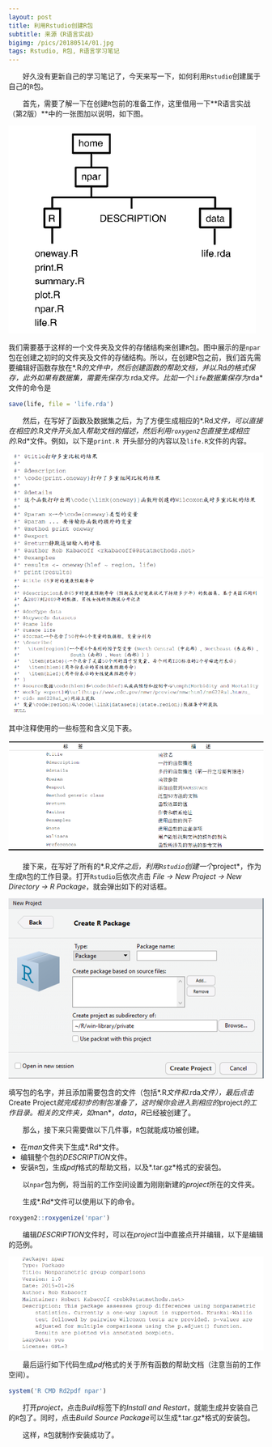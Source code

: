 ```yaml
---
layout: post
title: 利用Rstudio创建R包
subtitle: 来源《R语言实战》
bigimg: /pics/20180514/01.jpg
tags: Rstudio, R包, R语言学习笔记
---
```


&emsp;&emsp;好久没有更新自己的学习笔记了，今天来写一下，如何利用`Rstudio`创建属于自己的`R`包。

&emsp;&emsp;首先，需要了解一下在创建`R`包前的准备工作，这里借用一下**R语言实战（第2版）**中的一张图加以说明，如下图。

![](/pics/20180514/02.png)

我们需要基于这样的一个文件夹及文件的存储结构来创建`R`包。图中展示的是`npar`包在创建之初时的文件夹及文件的存储结构。所以，在创建R包之前，我们首先需要编辑好函数存放在*.R*的文件中，然后创建函数的帮助文档，并以*.Rd*的格式保存，此外如果有数据集，需要先保存为*.rda*文件。比如一个`life`数据集保存为*rda*文件的命令是

```r
save(life, file = 'life.rda')
```

&emsp;&emsp;然后，在写好了函数及数据集之后，为了方便生成相应的*.Rd*文件，可以直接在相应的*.R*文件开头加入帮助文档的描述，然后利用`roxygen2`包直接生成相应的*.Rd*文件。例如，以下是`print.R `开头部分的内容以及`life.R`文件的内容。

![](/pics/20180514/03.png)
![](/pics/20180514/04.png)

其中注释使用的一些标签和含义见下表。

![](/pics/20180514/05.png)

&emsp;&emsp;接下来，在写好了所有的*.R*文件之后，利用`Rstudio`创建一个*project*，作为生成`R`包的工作目录。打开`Rstudio`后依次点击 *File -> New Project -> New Directory -> R Package*，就会弹出如下的对话框。

![](/pics/20180514/06.png)

填写包的名字，并且添加需要包含的文件（包括*.R*文件和*.rda*文件），最后点击*Create Project*就完成初步的制包准备了，这时候你会进入到相应的*project*的工作目录。相关的文件夹，如*man*，*data*，*R*已经被创建了。

&emsp;&emsp;那么，接下来只需要做以下几件事，`R`包就能成功被创建。

+ 在*man*文件夹下生成*.Rd*文件。
+ 编辑整个包的*DESCRIPTION*文件。
+ 安装`R`包，生成*pdf*格式的帮助文档，以及*.tar.gz*格式的安装包。

&emsp;&emsp;以`npar`包为例，将当前的工作空间设置为刚刚新建的*project*所在的文件夹。

&emsp;&emsp;生成*.Rd*文件可以使用以下的命令。

```r
roxygen2::roxygenize('npar')
```

&emsp;&emsp;编辑*DESCRIPTION*文件时，可以在*project*当中直接点开并编辑，以下是编辑的范例。

![](/pics/20180514/07.png)

&emsp;&emsp;最后运行如下代码生成*pdf*格式的关于所有函数的帮助文档（注意当前的工作空间）。

```r
system('R CMD Rd2pdf npar')
```

&emsp;&emsp;打开*project*，点击*Build*标签下的*Install and Restart*，就能生成并安装自己的`R`包了。同时，点击*Build Source Package*可以生成*.tar.gz*格式的安装包。

&emsp;&emsp;这样，`R`包就制作安装成功了。